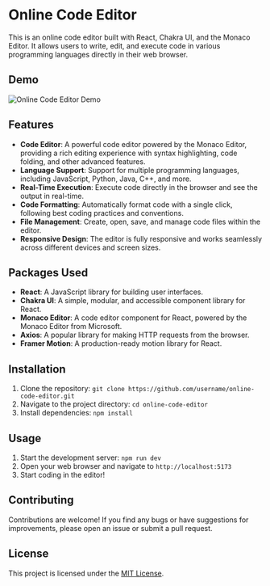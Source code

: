 # Online Code Editor

This is an online code editor built with React, Chakra UI, and the Monaco Editor. It allows users to write, edit, and execute code in various programming languages directly in their web browser.

## Demo

![Online Code Editor Demo](./src/assets/screenshot.gif)

## Features

- **Code Editor**: A powerful code editor powered by the Monaco Editor, providing a rich editing experience with syntax highlighting, code folding, and other advanced features.
- **Language Support**: Support for multiple programming languages, including JavaScript, Python, Java, C++, and more.
- **Real-Time Execution**: Execute code directly in the browser and see the output in real-time.
- **Code Formatting**: Automatically format code with a single click, following best coding practices and conventions.
- **File Management**: Create, open, save, and manage code files within the editor.
- **Responsive Design**: The editor is fully responsive and works seamlessly across different devices and screen sizes.

## Packages Used

- **React**: A JavaScript library for building user interfaces.
- **Chakra UI**: A simple, modular, and accessible component library for React.
- **Monaco Editor**: A code editor component for React, powered by the Monaco Editor from Microsoft.
- **Axios**: A popular library for making HTTP requests from the browser.
- **Framer Motion**: A production-ready motion library for React.

## Installation

1. Clone the repository: `git clone https://github.com/username/online-code-editor.git`
2. Navigate to the project directory: `cd online-code-editor`
3. Install dependencies: `npm install`

## Usage

1. Start the development server: `npm run dev`
2. Open your web browser and navigate to `http://localhost:5173`
3. Start coding in the editor!

## Contributing

Contributions are welcome! If you find any bugs or have suggestions for improvements, please open an issue or submit a pull request.

## License

This project is licensed under the [MIT License](LICENSE).
